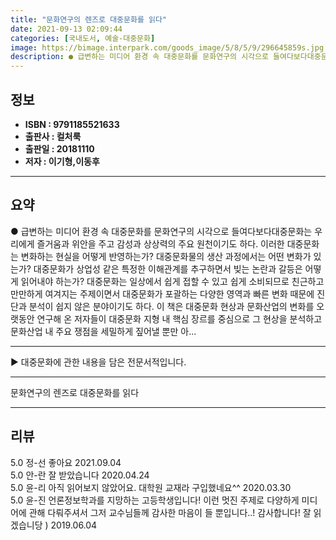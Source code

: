 ```yaml
---
title: "문화연구의 렌즈로 대중문화를 읽다"
date: 2021-09-13 02:09:44
categories: [국내도서, 예술-대중문화]
image: https://bimage.interpark.com/goods_image/5/8/5/9/296645859s.jpg
description: ● 급변하는 미디어 환경 속 대중문화를 문화연구의 시각으로 들여다보다대중문화는 우리에게 즐거움과 위안을 주고 감성과 상상력의 주요 원천이기도 하다. 이러한 대중문화는 변화하는 현실을 어떻게 반영하는가? 대중문화물의 생산 과정에서는 어떤 변화가 있는가? 대중문화가 상업성 같은 특정한 이
---
```


## **정보**

- **ISBN : 9791185521633**
- **출판사 : 컬처룩**
- **출판일 : 20181110**
- **저자 : 이기형,이동후**

------



## **요약**

●  급변하는 미디어 환경 속 대중문화를 문화연구의 시각으로 들여다보다대중문화는 우리에게 즐거움과 위안을 주고 감성과 상상력의 주요 원천이기도 하다. 이러한 대중문화는 변화하는 현실을 어떻게 반영하는가? 대중문화물의 생산 과정에서는 어떤 변화가 있는가? 대중문화가 상업성 같은 특정한 이해관계를 추구하면서 빚는 논란과 갈등은 어떻게 읽어내야 하는가? 대중문화는 일상에서 쉽게 접할 수 있고 쉽게 소비되므로 친근하고 만만하게 여겨지는 주제이면서 대중문화가 포괄하는 다양한 영역과 빠른 변화 때문에 진단과 분석이 쉽지 않은 분야이기도 하다. 이 책은 대중문화 현상과 문화산업의 변화를 오랫동안 연구해 온 저자들이 대중문화 지형 내 핵심 장르를 중심으로 그 현상을 분석하고 문화산업 내 주요 쟁점을 세밀하게 짚어낼 뿐만 아...

------

▶ 대중문화에 관한 내용을 담은 전문서적입니다.

------


문화연구의 렌즈로 대중문화를 읽다 

------


## **리뷰** 

5.0 정-선 좋아요 2021.09.04 <br/>5.0 안-란 잘 받았습니다 2020.04.24 <br/>5.0 윤-리 아직 읽어보지 않았어요.
대학원 교재라 구입했네요^^ 2020.03.30 <br/>5.0 윤-진 언론정보학과를 지망하는 고등학생입니다! 이런 멋진 주제로 다양하게 미디어에 관해 다뤄주셔서 그저 교수님들께 감사한 마음이 들 뿐입니다..! 감사합니다! 잘 읽겠습니당 ) 2019.06.04 <br/>